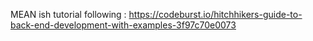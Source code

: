 MEAN ish tutorial following : https://codeburst.io/hitchhikers-guide-to-back-end-development-with-examples-3f97c70e0073
